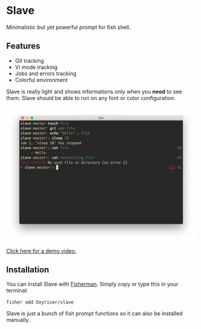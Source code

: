 # Slave

Minimalistic but yet powerful prompt for fish shell.

## Features

  * Git tracking
  * Vi mode tracking
  * Jobs and errors tracking
  * Colorful environment

Slave is really light and shows informations only when you **need** to see
them. Slave should be able to run on any font or color configuration.

<p align="center">
  <img src="screenshot.png" alt="Screenshot" width="800px">
</p>

[Click here for a demo video.](https://asciinema.org/a/132307)

## Installation

You can install Slave with [Fisherman](https://github.com/fisherman/fisherman).
Simply copy or type this in your terminal:

``` terminal
fisher add Oxyriser/slave
```

Slave is just a bunch of fish prompt functions so it can also be installed
manually.
